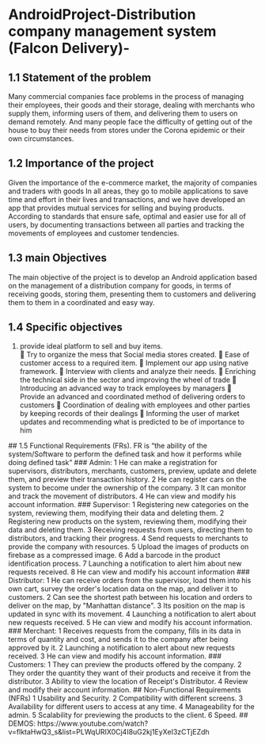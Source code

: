 # AndroidProject-Distribution company management system (Falcon Delivery)-

## 1.1 Statement of the problem
Many commercial companies face problems in the process of managing their employees, their goods and their storage, dealing with merchants who supply them, informing users of them, and delivering them to users on demand remotely. And many people face the difficulty of getting out of the house to buy their needs from stores under the Corona epidemic or their own circumstances.
## 1.2 Importance of the project
Given the importance of the e-commerce market, the majority of companies and traders with goods In all areas, they go to mobile applications to save time and effort in their lives and transactions, and we have developed an app that provides mutual services for selling and buying products. According to standards that ensure safe, optimal and easier use for all of users, by documenting transactions between all parties and tracking the movements of employees and customer tendencies.

## 1.3 main Objectives
The main objective of the project is to develop an Android application based on the management of a distribution company for goods, in terms of receiving goods, storing them, presenting them to customers and delivering them to them in a coordinated and easy way.
## 1.4 Specific objectives
<ol>
<li> provide ideal platform to sell and buy items.</li>
 Try to organize the mess that Social media stores created.
 Ease of customer access to a required item.
 Implement our app using native framework.
 Interview with clients and analyze their needs.
 Enriching the technical side in the sector and improving the wheel of trade
 Introducing an advanced way to track employees by managers
 Provide an advanced and coordinated method of delivering orders to customers
 Coordination of dealing with employees and other parties by keeping records of their dealings
 Informing the user of market updates and recommending what is predicted to be of importance to him
</ol>
## 1.5 Functional Requirements (FRs).
FR is “the ability of the system/Software to perform the defined task and
how it performs while doing defined task”
### Admin:
1 He can make a registration for supervisors, distributors, merchants, customers, preview, update and delete them, and preview their transaction history.
2 He can register cars on the system to become under the ownership of the company.
3 It can monitor and track the movement of distributors.
4 He can view and modify his account information.
### Supervisor:
1 Registering new categories on the system, reviewing them, modifying their data and deleting them.
2 Registering new products on the system, reviewing them, modifying their data and deleting them.
3 Receiving requests from users, directing them to distributors, and tracking their progress.
4 Send requests to merchants to provide the company with resources.
5 Upload the images of products on firebase as a compressed image.
6 Add a barcode in the product identification process.
7 Launching a notification to alert him about new requests received.
8 He can view and modify his account information
### Distributor:
1 He can receive orders from the supervisor, load them into his own cart, survey the order's location data on the map, and deliver it to customers.
2 Can see the shortest path between his location and orders to deliver on the map, by "Manhattan distance".
3 Its position on the map is updated in sync with its movement.
4 Launching a notification to alert about new requests received.
5 He can view and modify his account information.
### Merchant:
1 Receives requests from the company, fills in its data in terms of quantity and cost, and sends it to the company after being approved by it.
2 Launching a notification to alert about new requests received.
3 He can view and modify his account information.
### Customers:
1 They can preview the products offered by the company.
2 They order the quantity they want of their products and receive it from the distributor.
3 Ability to view the location of Receipt's Distributor.
4 Review and modify their account information.
## Non-Functional Requirements (NFRs)
1 Usability and Security.
2 Compatibility with different screens.
3 Availability for different users to access at any time.
4 Manageability for the admin.
5 Scalability for previewing the products to the client.
6 Speed.
## DEMOS:
https://www.youtube.com/watch?v=flktaHwQ3_s&list=PLWqURIX0Cj4I8uG2kj1EyXeI3zCTjEZdh
